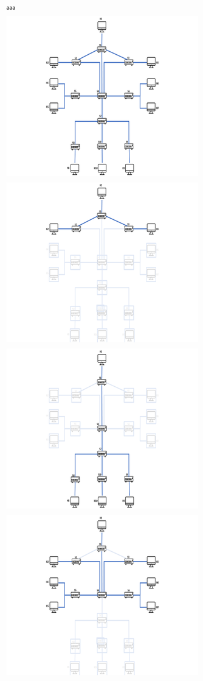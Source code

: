 aaa
<p align="center">
  <img src="/pictures/BaseV2.PNG" width="700" height="420">
  
<p align="center">
  <img src="/pictures/LinearV2.PNG" width="700" height="420">

<p align="center">
  <img src="/pictures/TreeV2.PNG" width="700" height="420">
  
<p align="center">
  <img src="/pictures/StarV2.PNG" width="700" height="420">
  
